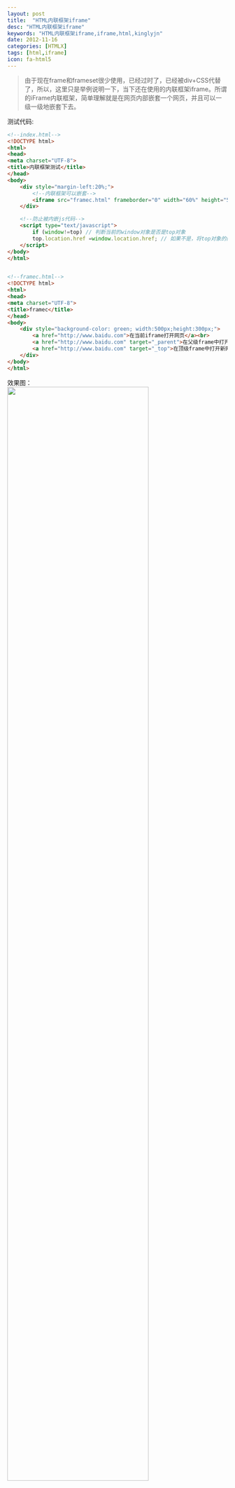 ```yaml
---
layout: post
title:  "HTML内联框架iframe"
desc: "HTML内联框架iframe"
keywords: "HTML内联框架iframe,iframe,html,kinglyjn"
date: 2012-11-16
categories: [HTMLX]
tags: [html,iframe]
icon: fa-html5
---
```


> 由于现在frame和frameset很少使用，已经过时了，已经被div+CSS代替了，所以，这里只是举例说明一下，当下还在使用的内联框架iframe。所谓的iFrame内联框架，简单理解就是在网页内部嵌套一个网页，并且可以一级一级地嵌套下去。

测试代码: <br>


```html
<!--index.html-->
<!DOCTYPE html>
<html>
<head>
<meta charset="UTF-8">
<title>内联框架测试</title>
</head>
<body>
    <div style="margin-left:20%;">
        <!--内联框架可以嵌套-->
        <iframe src="framec.html" frameborder="0" width="60%" height="50%"/>
    </div>

    <!--防止被内嵌js代码-->
    <script type="text/javascript">
        if (window!=top) // 判断当前的window对象是否是top对象
        top.location.href =window.location.href; // 如果不是，将top对象的网址自动导向被嵌入网页的网址
    </script>
</body>
</html>


<!--framec.html-->
<!DOCTYPE html>
<html>
<head>
<meta charset="UTF-8">
<title>framec</title>
</head>
<body>
    <div style="background-color: green; width:500px;height:300px;">
        <a href="http://www.baidu.com">在当前iframe打开网页</a><br>
        <a href="http://www.baidu.com" target="_parent">在父级frame中打开新网页</a><br>
        <a href="http://www.baidu.com" target="_top">在顶级frame中打开新网页</a>
    </div>
</body>
</html>
```

效果图：<br>
<img src="http://img.blog.csdn.net/20161228163646102?watermark/2/text/aHR0cDovL2Jsb2cuY3Nkbi5uZXQva2luZ2x5am4=/font/5a6L5L2T/fontsize/400/fill/I0JBQkFCMA==/dissolve/70/gravity/SouthEast" style="width:80%"/><br><br>

iframe元素相关属性：<br>
<img src="http://img.blog.csdn.net/20161228164007809?watermark/2/text/aHR0cDovL2Jsb2cuY3Nkbi5uZXQva2luZ2x5am4=/font/5a6L5L2T/fontsize/400/fill/I0JBQkFCMA==/dissolve/70/gravity/SouthEast" style="width:70%"/><br><br>



